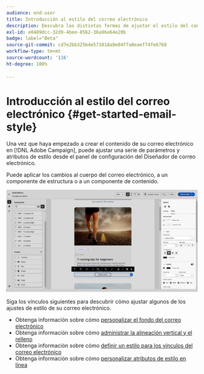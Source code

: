 ```yaml
---
audience: end-user
title: Introducción al estilo del correo electrónico
description: Descubra las distintas formas de ajustar el estilo del contenido del correo electrónico
exl-id: e0489dcc-32d9-4bee-8562-36a96e64e20b
badge: label="Beta"
source-git-commit: cd7e2bb325b4e571018a8e04ffa0eaef74fe6768
workflow-type: tm+mt
source-wordcount: '116'
ht-degree: 100%

---
```


# Introducción al estilo del correo electrónico {#get-started-email-style}

Una vez que haya empezado a crear el contenido de su correo electrónico en [!DNL Adobe Campaign], puede ajustar una serie de parámetros y atributos de estilo desde el panel de configuración del Diseñador de correo electrónico.

Puede aplicar los cambios al cuerpo del correo electrónico, a un componente de estructura o a un componente de contenido.

![](assets/email_designer_content_components_settings.png)

Siga los vínculos siguientes para descubrir cómo ajustar algunos de los ajustes de estilo de su correo electrónico.

* Obtenga información sobre cómo [personalizar el fondo del correo electrónico](backgrounds.md)
* Obtenga información sobre cómo [administrar la alineación vertical y el relleno](alignment-and-padding.md)
* Obtenga información sobre cómo [definir un estilo para los vínculos del correo electrónico](styling-links.md)
* Obtenga información sobre cómo [personalizar atributos de estilo en línea](inline-styling.md)
